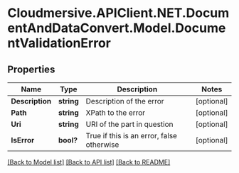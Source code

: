 # Cloudmersive.APIClient.NET.DocumentAndDataConvert.Model.DocumentValidationError
## Properties

Name | Type | Description | Notes
------------ | ------------- | ------------- | -------------
**Description** | **string** | Description of the error | [optional] 
**Path** | **string** | XPath to the error | [optional] 
**Uri** | **string** | URI of the part in question | [optional] 
**IsError** | **bool?** | True if this is an error, false otherwise | [optional] 

[[Back to Model list]](../README.md#documentation-for-models) [[Back to API list]](../README.md#documentation-for-api-endpoints) [[Back to README]](../README.md)

